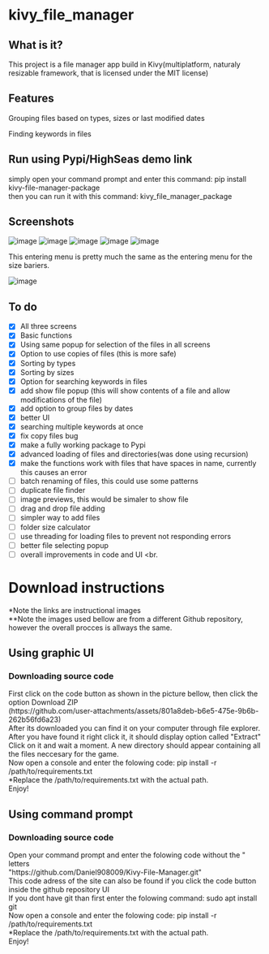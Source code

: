 # kivy_file_manager
## What is it?
<p>This project is a file manager app build in Kivy(multiplatform, naturaly resizable framework, that is licensed under the MIT license)</p>

## Features
<p>Grouping files based on types, sizes or last modified dates</p>
<p>Finding keywords in files</p>

## Run using Pypi/HighSeas demo link
simply open your command prompt and enter this command: pip install kivy-file-manager-package <br>
then you can run it with this command: kivy_file_manager_package

## Screenshots
![image](https://github.com/user-attachments/assets/b7b29d09-e19b-4976-8ea1-e6286194886e)
![image](https://github.com/user-attachments/assets/4b60bf78-ba88-4dd2-9648-83cc37e27624)
![image](https://github.com/user-attachments/assets/eee81a0f-ed1b-47d6-980d-4f3f69977016)
![image](https://github.com/user-attachments/assets/7a2ad866-61d0-493c-b291-d52d76c3d557)
![image](https://github.com/user-attachments/assets/b60b937d-6e3a-4366-988c-5f1be133673e)
<p>This entering menu is pretty much the same as the entering menu for the size bariers.</p>

![image](https://github.com/user-attachments/assets/33ca566a-6fec-458b-8ce8-ae13f7a484e7)


## To do
- [X] All three screens<br>
- [X] Basic functions<br>
- [X] Using same popup for selection of the files in all screens<br>
- [X] Option to use copies of files (this is more safe)<br>
- [X] Sorting by types<br>
- [X] Sorting by sizes<br>
- [X] Option for searching keywords in files<br>
- [X] add show file popup (this will show contents of a file and allow modifications of the file) <br>
- [X] add option to group files by dates<br>
- [X] better UI<br>
- [X] searching multiple keywords at once<br>
- [X] fix copy files bug<br>
- [X] make a fully working package to Pypi<br>
- [X] advanced loading of files and directories(was done using recursion)<br>
- [X] make the functions work with files that have spaces in name, currently this causes an error <br>
- [ ] batch renaming of files, this could use some patterns <br>
- [ ] duplicate file finder <br>
- [ ] image previews, this would be simaler to show file <br>
- [ ] drag and drop file adding <br>
- [ ] simpler way to add files <br>
- [ ] folder size calculator <br>
- [ ] use threading for loading files to prevent not responding errors <br>
- [ ] better file selecting popup <br>
- [ ] overall improvements in code and UI <br.
<h1>Download instructions</h1>
*Note the links are instructional images <br>
**Note the images used bellow are from a different Github repository, however the overall procces is allways the same. <br>
<h2>Using graphic UI</h2>
<h3>Downloading source code </h3>
First click on the code button as shown in the picture bellow, then click the option Download ZIP <br>
(https://github.com/user-attachments/assets/801a8deb-b6e5-475e-9b6b-262b56fd6a23) <br>
After its downloaded you can find it on your computer through file explorer. After you have found it right click it, it should display option called "Extract" <br>
Click on it and wait a moment. A new directory should appear containing all the files neccesary for the game.<br>
Now open a console and enter the folowing code: pip install -r /path/to/requirements.txt <br>
*Replace the /path/to/requirements.txt with the actual path. <br>
Enjoy! <br>
<h2>Using command prompt</h2>
<h3>Downloading source code </h3>
Open your command prompt and enter the folowing code without the " letters <br>
"https://github.com/Daniel908009/Kivy-File-Manager.git" <br>
This code adress of the site can also be found if you click the code button inside the github repository UI <br>
If you dont have git than first enter the folowing command: sudo apt install git <br>
Now open a console and enter the folowing code: pip install -r /path/to/requirements.txt <br>
*Replace the /path/to/requirements.txt with the actual path. <br>
Enjoy! <br>

